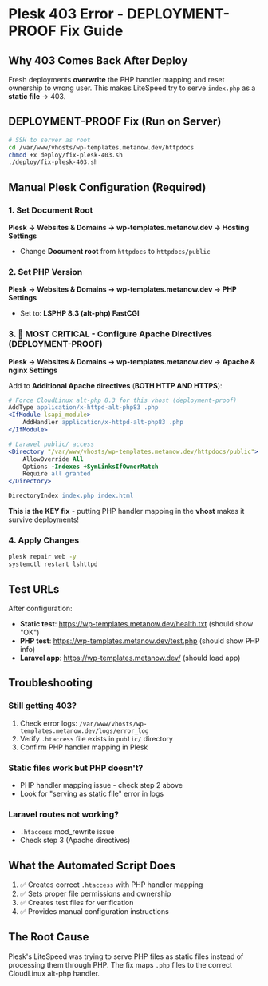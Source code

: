 # Plesk 403 Error - DEPLOYMENT-PROOF Fix Guide

## Why 403 Comes Back After Deploy

Fresh deployments **overwrite** the PHP handler mapping and reset ownership to wrong user. This makes LiteSpeed try to serve `index.php` as a **static file** → 403.

## DEPLOYMENT-PROOF Fix (Run on Server)

```bash
# SSH to server as root
cd /var/www/vhosts/wp-templates.metanow.dev/httpdocs
chmod +x deploy/fix-plesk-403.sh
./deploy/fix-plesk-403.sh
```

## Manual Plesk Configuration (Required)

### 1. Set Document Root
**Plesk → Websites & Domains → wp-templates.metanow.dev → Hosting Settings**
- Change **Document root** from `httpdocs` to `httpdocs/public`

### 2. Set PHP Version  
**Plesk → Websites & Domains → wp-templates.metanow.dev → PHP Settings**
- Set to: **LSPHP 8.3 (alt-php) FastCGI**

### 3. 🚨 MOST CRITICAL - Configure Apache Directives (DEPLOYMENT-PROOF)
**Plesk → Websites & Domains → wp-templates.metanow.dev → Apache & nginx Settings**

Add to **Additional Apache directives** (**BOTH HTTP AND HTTPS**):

```apache
# Force CloudLinux alt-php 8.3 for this vhost (deployment-proof)
AddType application/x-httpd-alt-php83 .php
<IfModule lsapi_module>
    AddHandler application/x-httpd-alt-php83 .php
</IfModule>

# Laravel public/ access
<Directory "/var/www/vhosts/wp-templates.metanow.dev/httpdocs/public">
    AllowOverride All
    Options -Indexes +SymLinksIfOwnerMatch
    Require all granted
</Directory>

DirectoryIndex index.php index.html
```

**This is the KEY fix** - putting PHP handler mapping in the **vhost** makes it survive deployments!

### 4. Apply Changes
```bash
plesk repair web -y
systemctl restart lshttpd
```

## Test URLs

After configuration:
- **Static test**: https://wp-templates.metanow.dev/health.txt (should show "OK")  
- **PHP test**: https://wp-templates.metanow.dev/test.php (should show PHP info)
- **Laravel app**: https://wp-templates.metanow.dev/ (should load app)

## Troubleshooting

### Still getting 403?
1. Check error logs: `/var/www/vhosts/wp-templates.metanow.dev/logs/error_log`  
2. Verify `.htaccess` file exists in `public/` directory
3. Confirm PHP handler mapping in Plesk

### Static files work but PHP doesn't?
- PHP handler mapping issue - check step 2 above
- Look for "serving as static file" error in logs

### Laravel routes not working?
- `.htaccess` mod_rewrite issue
- Check step 3 (Apache directives)

## What the Automated Script Does

1. ✅ Creates correct `.htaccess` with PHP handler mapping  
2. ✅ Sets proper file permissions and ownership
3. ✅ Creates test files for verification
4. ✅ Provides manual configuration instructions

## The Root Cause

Plesk's LiteSpeed was trying to serve PHP files as static files instead of processing them through PHP. The fix maps `.php` files to the correct CloudLinux alt-php handler.